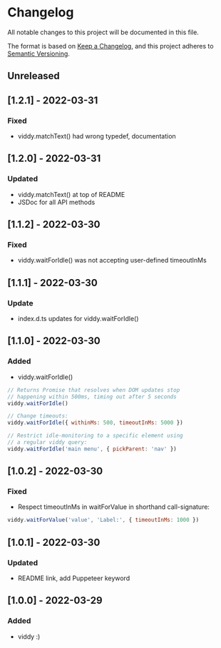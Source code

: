 # Changelog

All notable changes to this project will be documented in this file.

The format is based on [Keep a Changelog](https://keepachangelog.com/en/1.0.0/),
and this project adheres to [Semantic Versioning](https://semver.org/spec/v2.0.0.html).

## Unreleased

## [1.2.1] - 2022-03-31

### Fixed

- viddy.matchText() had wrong typedef, documentation

## [1.2.0] - 2022-03-31

### Updated

- viddy.matchText() at top of README
- JSDoc for all API methods

## [1.1.2] - 2022-03-30

### Fixed

- viddy.waitForIdle() was not accepting user-defined timeoutInMs

## [1.1.1] - 2022-03-30

### Update

- index.d.ts updates for viddy.waitForIdle()

## [1.1.0] - 2022-03-30

### Added

- viddy.waitForIdle()

```js
// Returns Promise that resolves when DOM updates stop
// happening within 500ms, timing out after 5 seconds
viddy.waitForIdle()

// Change timeouts:
viddy.waitForIdle({ withinMs: 500, timeoutInMs: 5000 })

// Restrict idle-monitoring to a specific element using
// a regular viddy query:
viddy.waitForIdle('main menu', { pickParent: 'nav' })
```

## [1.0.2] - 2022-03-30

### Fixed

- Respect timeoutInMs in waitForValue in shorthand call-signature:

```js
viddy.waitForValue('value', 'Label:', { timeoutInMs: 1000 })
```

## [1.0.1] - 2022-03-30

### Updated

- README link, add Puppeteer keyword

## [1.0.0] - 2022-03-29

### Added

- viddy :)
